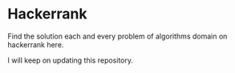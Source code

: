 # Hackerrank
Find the solution each and every problem of algorithms domain on hackerrank here.

I will keep on updating this repository.
